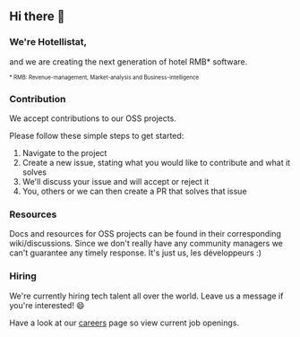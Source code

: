 ## Hi there 👋

### We're Hotellistat,

and we are creating the next generation of hotel RMB* software.

<sub><sup>* RMB: Revenue-management, Market-analysis and Business-intelligence</sup></sub>

### Contribution

We accept contributions to our OSS projects. 

Please follow these simple steps to get started:

1. Navigate to the project
2. Create a new issue, stating what you would like to contribute and what it solves
3. We'll discuss your issue and will accept or reject it
4. You, others or we can then create a PR that solves that issue

### Resources

Docs and resources for OSS projects can be found in their corresponding wiki/discussions.
Since we don't really have any community managers we can't guarantee any timely response. It's just us, les développeurs :)

### Hiring

We're currently hiring tech talent all over the world. Leave us a message if you're interested! 😄 

Have a look at our [careers](https://www.hotellistat.com/career) page so view current job openings.
